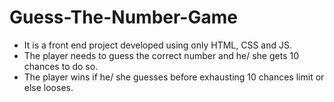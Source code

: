 # Guess-The-Number-Game
- It is a front end project developed using only HTML, CSS and JS.
- The player needs to guess the correct number and he/ she gets 10 chances to do so.
- The player wins if he/ she guesses before exhausting 10 chances limit or else looses.
